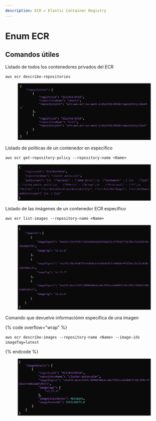 ```yaml
---
description: ECR = Elastic Container Registry
---
```


# Enum ECR

## Comandos útiles

Listado de todos los contenedores privados del ECR

```
aws ecr describe-repositories
```

<figure><img src="../../.gitbook/assets/image (62) (1).png" alt=""><figcaption></figcaption></figure>

Listado de políticas de un contenedor en específico

```
aws ecr get-repository-policy --repository-name <Name>
```

<figure><img src="../../.gitbook/assets/image (22) (3).png" alt=""><figcaption></figcaption></figure>

Listado de las imágenes de un contenedor ECR específico

```
aws ecr list-images --repository-name <Name>
```

<figure><img src="../../.gitbook/assets/image (77).png" alt=""><figcaption></figcaption></figure>

Comando que devuelve informaciónm específica de una imagen

{% code overflow="wrap" %}
```
aws ecr describe-images --repository-name <Name> --image-ids imageTag=latest
```
{% endcode %}

<figure><img src="../../.gitbook/assets/image (80).png" alt=""><figcaption></figcaption></figure>











